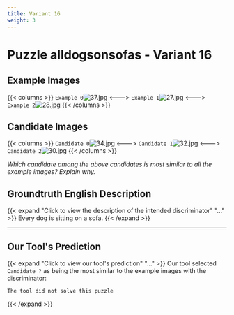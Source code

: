```yaml
---
title: Variant 16
weight: 3
---
```


# Puzzle alldogsonsofas - Variant 16

## Example Images
{{< columns >}}
`Example 0`![37.jpg](/natscene-data/images/37.jpg)
<--->
`Example 1`![27.jpg](/natscene-data/images/27.jpg)
<--->
`Example 2`![28.jpg](/natscene-data/images/28.jpg)
{{< /columns >}}

## Candidate Images
{{< columns >}}
`Candidate 0`![34.jpg](/natscene-data/images/34.jpg)
<--->
`Candidate 1`![32.jpg](/natscene-data/images/32.jpg)
<--->
`Candidate 2`![30.jpg](/natscene-data/images/30.jpg)
{{< /columns >}}

*Which candidate among the above candidates is most similar to all the example images? Explain why.*

## Groundtruth English Description

{{< expand "Click to view the description of the intended discriminator" "..." >}}
Every dog is sitting on a sofa.
{{< /expand >}}

---



## Our Tool's Prediction

{{< expand "Click to view our tool's prediction" "..." >}}
Our tool selected `Candidate ?` as being the most similar to the example images with the discriminator:
```plaintext
The tool did not solve this puzzle
```
{{< /expand >}}
